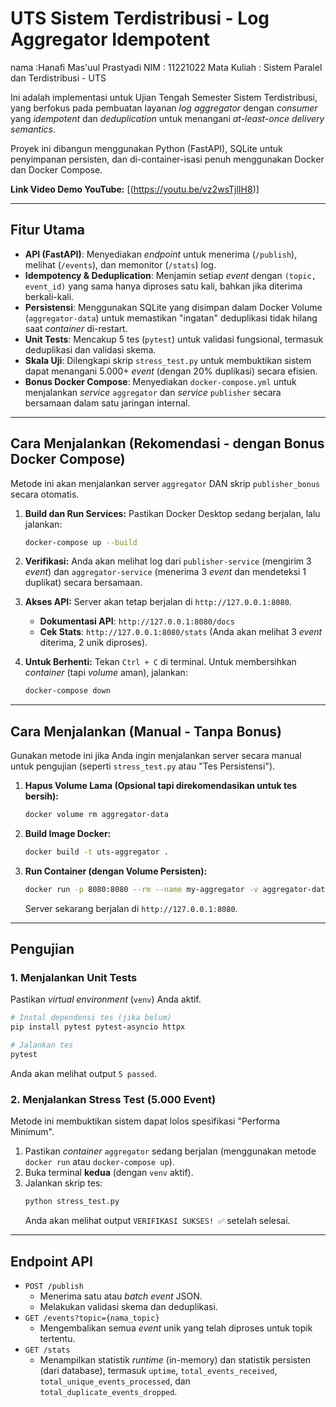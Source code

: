# UTS Sistem Terdistribusi - Log Aggregator Idempotent

nama :Hanafi Mas'uul Prastyadi
NIM : 11221022
Mata Kuliah : Sistem Paralel dan Terdistribusi - UTS

Ini adalah implementasi untuk Ujian Tengah Semester Sistem Terdistribusi, yang berfokus pada pembuatan layanan *log aggregator* dengan *consumer* yang *idempotent* dan *deduplication* untuk menangani *at-least-once delivery semantics*.

Proyek ini dibangun menggunakan Python (FastAPI), SQLite untuk penyimpanan persisten, dan di-container-isasi penuh menggunakan Docker dan Docker Compose.

**Link Video Demo YouTube:** [(https://youtu.be/vz2wsTjlIH8)]

---

## Fitur Utama

* **API (FastAPI)**: Menyediakan *endpoint* untuk menerima (`/publish`), melihat (`/events`), dan memonitor (`/stats`) log.
* **Idempotency & Deduplication**: Menjamin setiap *event* dengan `(topic, event_id)` yang sama hanya diproses satu kali, bahkan jika diterima berkali-kali.
* **Persistensi**: Menggunakan SQLite yang disimpan dalam Docker Volume (`aggregator-data`) untuk memastikan "ingatan" deduplikasi tidak hilang saat *container* di-restart.
* **Unit Tests**: Mencakup 5 tes (`pytest`) untuk validasi fungsional, termasuk deduplikasi dan validasi skema.
* **Skala Uji**: Dilengkapi skrip `stress_test.py` untuk membuktikan sistem dapat menangani 5.000+ *event* (dengan 20% duplikasi) secara efisien.
* **Bonus Docker Compose**: Menyediakan `docker-compose.yml` untuk menjalankan *service* `aggregator` dan *service* `publisher` secara bersamaan dalam satu jaringan internal.

---

## Cara Menjalankan (Rekomendasi - dengan Bonus Docker Compose)

Metode ini akan menjalankan server `aggregator` DAN skrip `publisher_bonus` secara otomatis.

1.  **Build dan Run Services:**
    Pastikan Docker Desktop sedang berjalan, lalu jalankan:
    ```bash
    docker-compose up --build
    ```

2.  **Verifikasi:**
    Anda akan melihat log dari `publisher-service` (mengirim 3 *event*) dan `aggregator-service` (menerima 3 *event* dan mendeteksi 1 duplikat) secara bersamaan.

3.  **Akses API:**
    Server akan tetap berjalan di `http://127.0.0.1:8080`.
    * **Dokumentasi API**: `http://127.0.0.1:8080/docs`
    * **Cek Stats**: `http://127.0.0.1:8080/stats` (Anda akan melihat 3 *event* diterima, 2 unik diproses).

4.  **Untuk Berhenti:**
    Tekan `Ctrl + C` di terminal. Untuk membersihkan *container* (tapi *volume* aman), jalankan:
    ```bash
    docker-compose down
    ```

---

## Cara Menjalankan (Manual - Tanpa Bonus)

Gunakan metode ini jika Anda ingin menjalankan server secara manual untuk pengujian (seperti `stress_test.py` atau "Tes Persistensi").

1.  **Hapus Volume Lama (Opsional tapi direkomendasikan untuk tes bersih):**
    ```bash
    docker volume rm aggregator-data
    ```

2.  **Build Image Docker:**
    ```bash
    docker build -t uts-aggregator .
    ```

3.  **Run Container (dengan Volume Persisten):**
    ```bash
    docker run -p 8080:8080 --rm --name my-aggregator -v aggregator-data:/app/data uts-aggregator
    ```
    Server sekarang berjalan di `http://127.0.0.1:8080`.

---

## Pengujian

### 1. Menjalankan Unit Tests

Pastikan *virtual environment* (`venv`) Anda aktif.

```bash
# Instal dependensi tes (jika belum)
pip install pytest pytest-asyncio httpx

# Jalankan tes
pytest
```
Anda akan melihat output `5 passed`.

### 2. Menjalankan Stress Test (5.000 Event)

Metode ini membuktikan sistem dapat lolos spesifikasi "Performa Minimum".

1.  Pastikan *container* `aggregator` sedang berjalan (menggunakan metode `docker run` atau `docker-compose up`).
2.  Buka terminal **kedua** (dengan `venv` aktif).
3.  Jalankan skrip tes:
    ```bash
    python stress_test.py
    ```
    Anda akan melihat output `VERIFIKASI SUKSES! ✅` setelah selesai.

---

## Endpoint API

* `POST /publish`
    * Menerima satu atau *batch* *event* JSON.
    * Melakukan validasi skema dan deduplikasi.
* `GET /events?topic={nama_topic}`
    * Mengembalikan semua *event* unik yang telah diproses untuk topik tertentu.
* `GET /stats`
    * Menampilkan statistik *runtime* (in-memory) dan statistik persisten (dari database), termasuk `uptime`, `total_events_received`, `total_unique_events_processed`, dan `total_duplicate_events_dropped`.